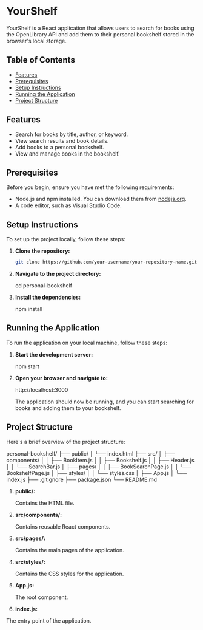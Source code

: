 # YourShelf

YourShelf is a React application that allows users to search for books using the OpenLibrary API and add them to their personal bookshelf stored in the browser's local storage.

## Table of Contents

- [Features](#features)
- [Prerequisites](#prerequisites)
- [Setup Instructions](#setup-instructions)
- [Running the Application](#running-the-application)
- [Project Structure](#project-structure)

## Features

- Search for books by title, author, or keyword.
- View search results and book details.
- Add books to a personal bookshelf.
- View and manage books in the bookshelf.

## Prerequisites

Before you begin, ensure you have met the following requirements:

- Node.js and npm installed. You can download them from [nodejs.org](https://nodejs.org/).
- A code editor, such as Visual Studio Code.

## Setup Instructions

To set up the project locally, follow these steps:

1. **Clone the repository:**

   ```bash
   git clone https://github.com/your-username/your-repository-name.git

2. **Navigate to the project directory:**

   cd personal-bookshelf

3. **Install the dependencies:**

   npm install

## Running the Application

To run the application on your local machine, follow these steps:

1. **Start the development server:**

   npm start

2. **Open your browser and navigate to:**

   http://localhost:3000

   The application should now be running, and you can start searching for books and adding them to your bookshelf.
   
## Project Structure

Here's a brief overview of the project structure:

personal-bookshelf/
├── public/
│   └── index.html
├── src/
│   ├── components/
│   │   ├── BookItem.js
│   │   ├── Bookshelf.js
│   │   ├── Header.js
│   │   └── SearchBar.js
│   ├── pages/
│   │   ├── BookSearchPage.js
│   │   └── BookshelfPage.js
│   ├── styles/
│   │   └── styles.css
│   ├── App.js
│   └── index.js
├── .gitignore
├── package.json
└── README.md

1. **public/:** 

   Contains the HTML file.

2. **src/components/:** 

   Contains reusable React components.

3. **src/pages/:** 

   Contains the main pages of the application.

4. **src/styles/:** 

   Contains the CSS styles for the application.

5. **App.js:** 

   The root component.

6. **index.js:** 

The entry point of the application.